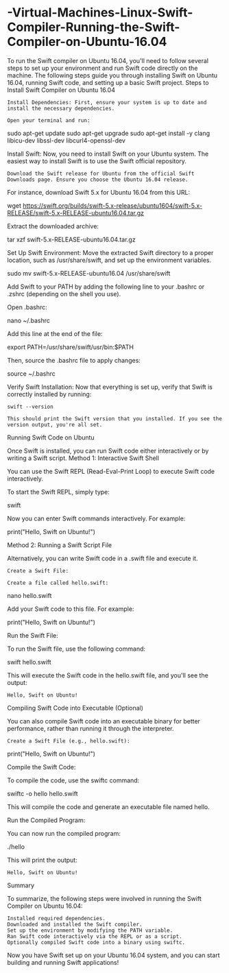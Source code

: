 # -Virtual-Machines-Linux-Swift-Compiler-Running-the-Swift-Compiler-on-Ubuntu-16.04
To run the Swift compiler on Ubuntu 16.04, you'll need to follow several steps to set up your environment and run Swift code directly on the machine. The following steps guide you through installing Swift on Ubuntu 16.04, running Swift code, and setting up a basic Swift project.
Steps to Install Swift Compiler on Ubuntu 16.04

    Install Dependencies: First, ensure your system is up to date and install the necessary dependencies.

    Open your terminal and run:

sudo apt-get update
sudo apt-get upgrade
sudo apt-get install -y clang libicu-dev libssl-dev libcurl4-openssl-dev

Install Swift: Now, you need to install Swift on your Ubuntu system. The easiest way to install Swift is to use the Swift official repository.

    Download the Swift release for Ubuntu from the official Swift Downloads page. Ensure you choose the Ubuntu 16.04 release.

For instance, download Swift 5.x for Ubuntu 16.04 from this URL:

wget https://swift.org/builds/swift-5.x-release/ubuntu1604/swift-5.x-RELEASE/swift-5.x-RELEASE-ubuntu16.04.tar.gz

Extract the downloaded archive:

tar xzf swift-5.x-RELEASE-ubuntu16.04.tar.gz

Set Up Swift Environment: Move the extracted Swift directory to a proper location, such as /usr/share/swift, and set up the environment variables.

sudo mv swift-5.x-RELEASE-ubuntu16.04 /usr/share/swift

Add Swift to your PATH by adding the following line to your .bashrc or .zshrc (depending on the shell you use).

Open .bashrc:

nano ~/.bashrc

Add this line at the end of the file:

export PATH=/usr/share/swift/usr/bin:$PATH

Then, source the .bashrc file to apply changes:

source ~/.bashrc

Verify Swift Installation: Now that everything is set up, verify that Swift is correctly installed by running:

    swift --version

    This should print the Swift version that you installed. If you see the version output, you're all set.

Running Swift Code on Ubuntu

Once Swift is installed, you can run Swift code either interactively or by writing a Swift script.
Method 1: Interactive Swift Shell

You can use the Swift REPL (Read-Eval-Print Loop) to execute Swift code interactively.

To start the Swift REPL, simply type:

swift

Now you can enter Swift commands interactively. For example:

print("Hello, Swift on Ubuntu!")

Method 2: Running a Swift Script File

Alternatively, you can write Swift code in a .swift file and execute it.

    Create a Swift File:

    Create a file called hello.swift:

nano hello.swift

Add your Swift code to this file. For example:

print("Hello, Swift on Ubuntu!")

Run the Swift File:

To run the Swift file, use the following command:

swift hello.swift

This will execute the Swift code in the hello.swift file, and you'll see the output:

    Hello, Swift on Ubuntu!

Compiling Swift Code into Executable (Optional)

You can also compile Swift code into an executable binary for better performance, rather than running it through the interpreter.

    Create a Swift File (e.g., hello.swift):

print("Hello, Swift on Ubuntu!")

Compile the Swift Code:

To compile the code, use the swiftc command:

swiftc -o hello hello.swift

This will compile the code and generate an executable file named hello.

Run the Compiled Program:

You can now run the compiled program:

./hello

This will print the output:

    Hello, Swift on Ubuntu!

Summary

To summarize, the following steps were involved in running the Swift Compiler on Ubuntu 16.04:

    Installed required dependencies.
    Downloaded and installed the Swift compiler.
    Set up the environment by modifying the PATH variable.
    Ran Swift code interactively via the REPL or as a script.
    Optionally compiled Swift code into a binary using swiftc.

Now you have Swift set up on your Ubuntu 16.04 system, and you can start building and running Swift applications!
